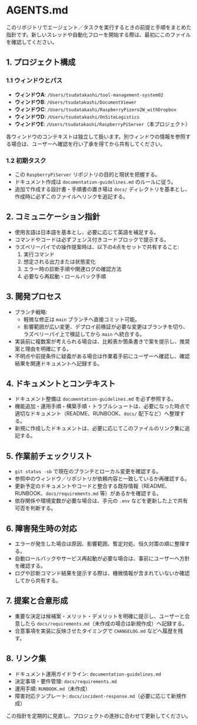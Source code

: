# AGENTS.md

このリポジトリでエージェント／タスクを実行するときの前提と手順をまとめた指針です。新しいスレッドや自動化フローを開始する際は、最初にこのファイルを確認してください。

## 1. プロジェクト構成

### 1.1 ウィンドウとパス
- **ウィンドウA**: `/Users/tsudatakashi/tool-management-system02`
- **ウィンドウB**: `/Users/tsudatakashi/DocumentViewer`
- **ウィンドウC**: `/Users/tsudatakashi/RaspberryPizero2W_withDropbox`
- **ウィンドウD**: `/Users/tsudatakashi/OnSiteLogistics`
- **ウィンドウE**: `/Users/tsudatakashi/RaspberryPiServer`（本プロジェクト）

各ウィンドウのコンテキストは独立して扱います。別ウィンドウの情報を参照する場合は、ユーザーへ確認を行い了承を得てから共有してください。

### 1.2 初期タスク
- この `RaspberryPiServer` リポジトリの目的と現状を把握する。
- ドキュメント作成は `documentation-guidelines.md` のルールに従う。
- 追加で作成する設計書・手順書の置き場は `docs/` ディレクトリを基本とし、作成時に必ずこのファイルへリンクを追記する。

## 2. コミュニケーション指針
- 使用言語は日本語を基本とし、必要に応じて英語を補足する。
- コマンドやコードは必ずフェンス付きコードブロックで提示する。
- ラズベリーパイでの操作提案時は、以下の4点をセットで共有すること:
  1. 実行コマンド
  2. 想定される出力または状態変化
  3. エラー時の診断手順や関連ログの確認方法
  4. 必要なら再起動・ロールバック手順

## 3. 開発プロセス
- ブランチ戦略:
  - 軽微な修正は `main` ブランチへ直接コミット可能。
  - 影響範囲が広い変更、デプロイ前検証が必要な変更はブランチを切り、ラズベリーパイ上で検証してから `main` へ統合する。
- 実装前に複数案が考えられる場合は、比較表か箇条書きで案を提示し、推奨案と理由を明確にする。
- 不明点や前提条件に疑義がある場合は作業着手前にユーザーへ確認し、確認結果を関連ドキュメントへ記録する。

## 4. ドキュメントとコンテキスト
- ドキュメント整備は `documentation-guidelines.md` を必ず参照する。
- 機能追加・運用手順・構築手順・トラブルシュートは、必要になった時点で適切なドキュメント（README、RUNBOOK、`docs/` 配下など）へ整理する。
- 新規に作成したドキュメントは、必要に応じてこのファイルのリンク集に追記する。

## 5. 作業前チェックリスト
- `git status -sb` で現在のブランチとローカル変更を確認する。
- 参照中のウィンドウ／リポジトリが依頼内容と一致しているか再確認する。
- 更新予定のドキュメントやコードと整合する既存情報（README、RUNBOOK、`docs/requirements.md` 等）があるかを確認する。
- 依存関係や環境変数が必要な場合は、手元の `.env` などを更新した上で共有可否を判断する。

## 6. 障害発生時の対応
- エラーが発生した場合は原因、影響範囲、暫定対処、恒久対策の順に整理する。
- 自動ロールバックやサービス再起動が必要な場合は、事前にユーザーへ方針を確認する。
- ログや診断コマンド結果を提示する際は、機微情報が含まれていないか確認してから共有する。

## 7. 提案と合意形成
- 重要な決定は候補案・メリット・デメリットを明確に提示し、ユーザーと合意したら `docs/requirements.md`（未作成の場合は新規作成）へ記録する。
- 合意事項を実装に反映させたタイミングで `CHANGELOG.md` などへ履歴を残す。

## 8. リンク集
- ドキュメント運用ガイドライン: `documentation-guidelines.md`
- 決定事項・要件管理: `docs/requirements.md`
- 運用手順: `RUNBOOK.md`（未作成）
- 障害対応テンプレート: `docs/incident-response.md`（必要に応じて新規作成）

この指針を定期的に見直し、プロジェクトの進捗に合わせて更新してください。
